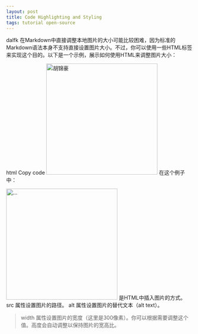 ```yaml
---
layout: post
title: Code Highlighting and Styling
tags: tutorial open-source
---
```




dalfk
在Markdown中直接调整本地图片的大小可能比较困难，因为标准的Markdown语法本身不支持直接设置图片大小。不过，你可以使用一些HTML标签来实现这个目的。以下是一个示例，展示如何使用HTML来调整图片大小：

html
Copy code
<img src="assets/img/IMG_7341.jpg" alt="胡锦豪" width="300"/>
在这个例子中：

<img src="..." alt="..." width="300"/> 是HTML中插入图片的方式。
src 属性设置图片的路径。
alt 属性设置图片的替代文本（alt text）。
> width 属性设置图片的宽度（这里是300像素）。你可以根据需要调整这个值。高度会自动调整以保持图片的宽高比。
